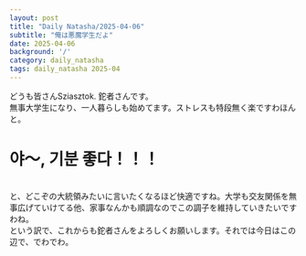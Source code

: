 ```yaml
---
layout: post
title: "Daily Natasha/2025-04-06"
subtitle: "俺は悪魔学生だよ"
date: 2025-04-06
background: '/'
category: daily_natasha
tags: daily_natasha 2025-04
---
```

<p>どうも皆さんSziasztok. 鉈者さんです。<br>無事大学生になり、一人暮らしも始めてます。ストレスも特段無く楽ですわほんと。<br><h1>야～, 기분 좋다！！！</h1><br>と、どこぞの大統領みたいに言いたくなるほど快適ですね。大学も交友関係を無事広げていけてる他、家事なんかも順調なのでこの調子を維持していきたいですわね。<br>という訳で、これからも鉈者さんをよろしくお願いします。それでは今日はこの辺で、でわでわ。</p>